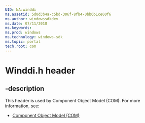 ```yaml
---
UID: NA:winddi
ms.assetid: 5d0d3b4a-c5bd-306f-8fb4-0bb6b1ce60f6
ms.author: windowssdkdev
ms.date: 07/11/2018
ms.keywords: 
ms.prod: windows
ms.technology: windows-sdk
ms.topic: portal
tech.root: com
---
```


# Winddi.h header


## -description


This header is used by Component Object Model (COM). For more information, see:

- [Component Object Model (COM)](../_com)
